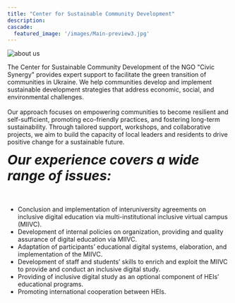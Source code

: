 ```yaml
---
title: "Center for Sustainable Community Development"
description:
cascade:
  featured_image: '/images/Main-preview3.jpg'
---
```


  <div class="blockContent">
    <div class="imageContainer">
      <img src="/images/team work.jpg" id="aboutUsImage" alt="about us"/>
    </div>
    <p class="paragraph">
    The Center for Sustainable Community Development of the NGO "Civic Synergy" provides expert support to facilitate the green transition of communities in Ukraine. We help communities develop and implement sustainable development strategies that address economic, social, and environmental challenges.<br/><br/>
    Our approach focuses on empowering communities to become resilient and self-sufficient, promoting eco-friendly practices, and fostering long-term sustainability. Through tailored support, workshops, and collaborative projects, we aim to build the capacity of local leaders and residents to drive positive change for a sustainable future.
    </p>
  </div>
  <h5 class="blockTitle" style=" text-align: left; font-size:30px; margin-top:0px;" id="issues-link">Our experience covers a wide range of issues: </h5>
  <div class="blockContent" style="margin-bottom: -300px">
    <ul class="main-content-list">
      <li>Conclusion and implementation of interuniversity agreements on inclusive digital education via multi-institutional inclusive virtual campus (MIIVC).</li>
      <li>Development of internal policies on organization, providing and quality assurance of digital education via MIIVC.</li>
      <li>Adaptation of participants’ educational digital systems, elaboration, and implementation of the MIIVC.</li>
      <li>Development of staff and students’ skills to enrich and exploit the MIIVC to provide and conduct an inclusive digital study.</li>
      <li>Providing of inclusive digital study as an optional component of HEIs’ educational programs.</li>
      <li>Promoting international cooperation between HEIs.</li>
    </ul>
  </div>
